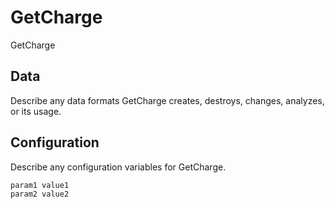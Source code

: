 # GetCharge

GetCharge

## Data

Describe any data formats GetCharge creates, destroys, changes, analyzes, or its usage.




## Configuration

Describe any configuration variables for GetCharge.

```
param1 value1
param2 value2
```
